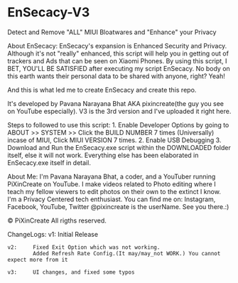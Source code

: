 # EnSecacy-V3
Detect and Remove "ALL" MIUI Bloatwares and "Enhance" your Privacy

About EnSecacy:
	EnSecacy's expansion is Enhanced Security and Privacy. Although it's not "really" enhanced, this script will help you in getting out of trackers
  and Ads that can be seen on Xiaomi Phones. By using this script, I  BET, YOU'LL BE SATISFIED after executing my script EnSecacy.
		No body on this earth wants their personal data to be shared with anyone, right? Yeah!

And this is what led me to create EnSecacy and create this repo.

It's developed by Pavana Narayana Bhat AKA pixincreate(the guy you see on YouTube especially).
V3 is the 3rd version and I've uploaded it right here.


Steps to followed to use this script:
	1. Enable Developer Options by going to ABOUT >> SYSTEM >> Click the BUILD NUMBER 7 times (Universally) incase of MIUI, Click MIUI VERSION 7 times.
	2. Enable USB Debugging
	3. Download and Run the EnSecacy.exe script within the DOWNLOADED folder itself, else it will not work.
	Everything else has been elaborated in EnSecacy.exe itself in detail.

About Me:
	I'm Pavana Narayana Bhat, a coder, and a YouTuber running PiXinCreate on YouTube. 
	I make videos related to Photo editing where I teach my fellow viewers to edit photos on their own to the extinct I know. 
	I'm a Privacy Centered tech enthusiast.
	You can find me on: Instagram, Facebook, YouTube, Twitter
			@pixincreate is the userName. See you there.:)



© PiXinCreate
All rigths reserved.

ChangeLogs:
	v1: 	Initial Release
	
	v2: 	Fixed Exit Option which was not working.
			Added Refresh Rate Config.(It may/may_not WORK.) You cannot expect more from it
		
	v3: 	UI changes, and fixed some typos
	
	
		
